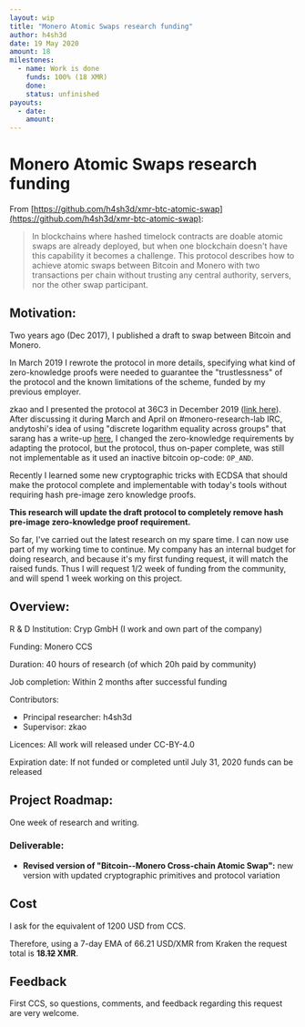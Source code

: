 ```yaml
---
layout: wip
title: "Monero Atomic Swaps research funding"
author: h4sh3d
date: 19 May 2020
amount: 18
milestones:
  - name: Work is done
    funds: 100% (18 XMR)
    done:
    status: unfinished
payouts:
  - date:
    amount:
---
```


# Monero Atomic Swaps research funding

From [https://github.com/h4sh3d/xmr-btc-atomic-swap](https://github.com/h4sh3d/xmr-btc-atomic-swap):

> In blockchains where hashed timelock contracts are doable atomic swaps are already deployed, but when one blockchain doesn't have this capability it becomes a challenge. This protocol describes how to achieve atomic swaps between Bitcoin and Monero with two transactions per chain without trusting any central authority, servers, nor the other swap participant.

## Motivation:

Two years ago (Dec 2017), I published a draft to swap between Bitcoin and Monero.

In March 2019 I rewrote the protocol in more details, specifying what kind of zero-knowledge proofs were needed to guarantee the "trustlessness" of the protocol and the known limitations of the scheme, funded by my previous employer.

zkao and I presented the protocol at 36C3 in December 2019 ([link here](https://www.youtube.com/watch?v=G-v6hDnzpds)). After discussing it during March and April on #monero-research-lab IRC, andytoshi's idea of using "discrete logarithm equality across groups" that sarang has a write-up [here](https://web.getmonero.org/resources/research-lab/pubs/MRL-0010.pdf), I changed the zero-knowledge requirements by adapting the protocol, but the protocol, thus on-paper complete, was still not implementable as it used an inactive bitcoin op-code: `OP_AND`.

Recently I learned some new cryptographic tricks with ECDSA that should make the protocol complete and implementable with today's tools without requiring hash pre-image zero knowledge proofs.

**This research will update the draft protocol to completely remove hash pre-image zero-knowledge proof requirement.**

So far, I've carried out the latest research on my spare time. I can now use part of my working time to continue. My company has an internal budget for doing research, and because it's my first funding request, it will match the raised funds. Thus I will request 1/2 week of funding from the community, and will spend 1 week working on this project.

## Overview:

R & D Institution: Cryp GmbH (I work and own part of the company)

Funding: Monero CCS

Duration: 40 hours of research (of which 20h paid by community)

Job completion: Within 2 months after successful funding

Contributors:

 * Principal researcher: h4sh3d
 * Supervisor: zkao

Licences: All work will released under CC-BY-4.0

Expiration date: If not funded or completed until July 31, 2020 funds can be released

## Project Roadmap:

One week of research and writing.

### Deliverable:

 * **Revised version of "Bitcoin--Monero Cross-chain Atomic Swap":** new version with updated cryptographic primitives and protocol variation

## Cost

I ask for the equivalent of 1200 USD from CCS.

Therefore, using a 7-day EMA of 66.21 USD/XMR from Kraken the request total is __18.~~12~~ XMR__.

## Feedback

First CCS, so questions, comments, and feedback regarding this request are very welcome.
